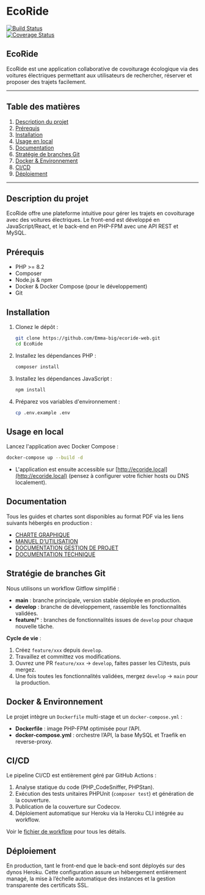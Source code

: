 # EcoRide

[![Build Status](https://github.com/Emma-big/ecoride-web/actions/workflows/ci.yml/badge.svg)](https://github.com/Emma-big/ecoride-web/actions/workflows/ci.yml)  
[![Coverage Status](https://codecov.io/gh/Emma-big/ecoride-web/branch/main/graph/badge.svg?token=TON_CODECOV_TOKEN)](https://codecov.io/gh/Emma-big/ecoride-web)

## EcoRide

EcoRide est une application collaborative de covoiturage écologique via des voitures électriques permettant aux utilisateurs de rechercher, réserver et proposer des trajets facilement.

---

## Table des matières

1. [Description du projet](#description-du-projet)
2. [Prérequis](#prérequis)
3. [Installation](#installation)
4. [Usage en local](#usage-en-local)
5. [Documentation](#documentation)
6. [Stratégie de branches Git](#stratégie-de-branches-git)
7. [Docker & Environnement](#docker--environnement)
8. [CI/CD](#cicd)
9. [Déploiement](#déploiement)

---

## Description du projet

EcoRide offre une plateforme intuitive pour gérer les trajets en covoiturage avec des voitures électriques. Le front-end est développé en JavaScript/React, et le back-end en PHP-FPM avec une API REST et MySQL.

## Prérequis

* PHP >= 8.2
* Composer
* Node.js & npm
* Docker & Docker Compose (pour le développement)
* Git

## Installation

1. Clonez le dépôt :

   ```bash
   git clone https://github.com/Emma-big/ecoride-web.git
   cd EcoRide
   ```
2. Installez les dépendances PHP :

   ```bash
   composer install
   ```
3. Installez les dépendances JavaScript :

   ```bash
   npm install
   ```
4. Préparez vos variables d'environnement :

   ```bash
   cp .env.example .env
   ```

## Usage en local

Lancez l'application avec Docker Compose :

```bash
docker-compose up --build -d
```

* L'application est ensuite accessible sur [http://ecoride.local](http://ecoride.local) (pensez à configurer votre fichier hosts ou DNS localement).

## Documentation

Tous les guides et chartes sont disponibles au format PDF via les liens suivants hébergés en production :

* [CHARTE GRAPHIQUE](https://ecoride-web-2fb86cbe3fd4.herokuapp.com/assets/documents/charte_graphique.pdf)
* [MANUEL D’UTILISATION](https://ecoride-web-2fb86cbe3fd4.herokuapp.com/assets/documents/manuel_utilisation.pdf)
* [DOCUMENTATION GESTION DE PROJET](https://ecoride-web-2fb86cbe3fd4.herokuapp.com/assets/documents/gestion_projet.pdf)
* [DOCUMENTATION TECHNIQUE](https://ecoride-web-2fb86cbe3fd4.herokuapp.com/assets/documents/documentation_technique.pdf)

## Stratégie de branches Git

Nous utilisons un workflow Gitflow simplifié :

* **main** : branche principale, version stable déployée en production.
* **develop** : branche de développement, rassemble les fonctionnalités validées.
* **feature/**\* : branches de fonctionnalités issues de `develop` pour chaque nouvelle tâche.

**Cycle de vie** :

1. Créez `feature/xxx` depuis `develop`.
2. Travaillez et committez vos modifications.
3. Ouvrez une PR `feature/xxx` → `develop`, faites passer les CI/tests, puis mergez.
4. Une fois toutes les fonctionnalités validées, mergez `develop` → `main` pour la production.

## Docker & Environnement

Le projet intègre un `Dockerfile` multi-stage et un `docker-compose.yml` :

* **Dockerfile** : image PHP-FPM optimisée pour l’API.
* **docker-compose.yml** : orchestre l’API, la base MySQL et Traefik en reverse-proxy.

## CI/CD

Le pipeline CI/CD est entièrement géré par GitHub Actions :

1. Analyse statique du code (PHP_CodeSniffer, PHPStan).  
2. Exécution des tests unitaires PHPUnit (`composer test`) et génération de la couverture.  
3. Publication de la couverture sur Codecov.  
4. Déploiement automatique sur Heroku via la Heroku CLI intégrée au workflow.

Voir le [fichier de workflow](.github/workflows/ci.yml) pour tous les détails.

## Déploiement

En production, tant le front-end que le back-end sont déployés sur des dynos Heroku. Cette configuration assure un hébergement entièrement managé, la mise à l’échelle automatique des instances et la gestion transparente des certificats SSL.
